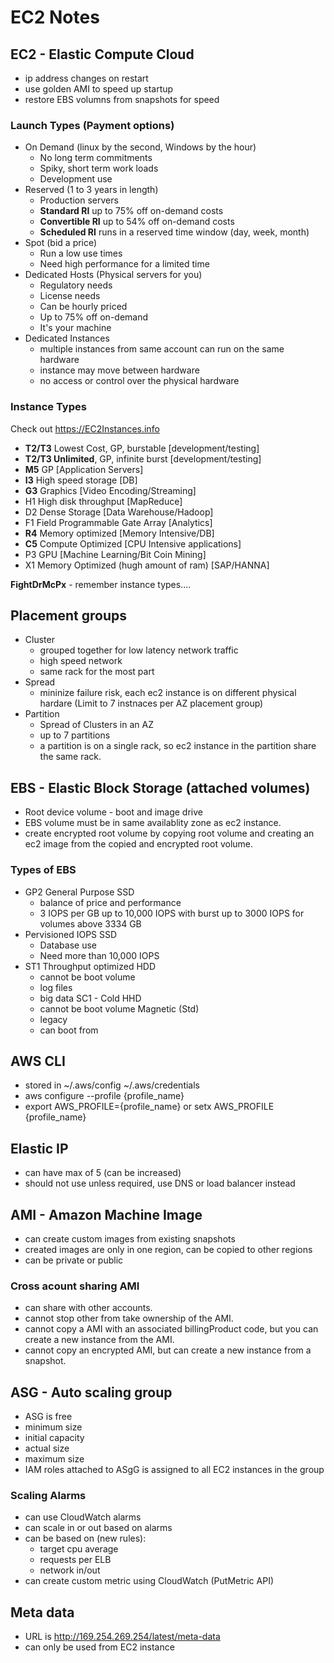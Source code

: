 # EC2 Notes

## EC2 - Elastic Compute Cloud

- ip address changes on restart
- use golden AMI to speed up startup
- restore EBS volumns from snapshots for speed

### Launch Types (Payment options)

- On Demand (linux by the second, Windows by the hour)
  - No long term commitments
  - Spiky, short term work loads
  - Development use
- Reserved (1 to 3 years in length)
  - Production servers
  - **Standard RI** up to 75% off on-demand costs
  - **Convertible RI** up to 54% off on-demand costs
  - **Scheduled RI** runs in a reserved time window (day, week, month)
- Spot (bid a price)
  - Run a low use times
  - Need high performance for a limited time
- Dedicated Hosts (Physical servers for you)
  - Regulatory needs
  - License needs
  - Can be hourly priced
  - Up to 75% off on-demand
  - It's your machine
- Dedicated Instances
  - multiple instances from same account can run on the same hardware
  - instance may move between hardware
  - no access or control over the physical hardware

### Instance Types

Check out https://EC2Instances.info

- **T2/T3** Lowest Cost, GP, burstable [development/testing]
- **T2/T3 Unlimited**, GP, infinite burst [development/testing]
- **M5** GP [Application Servers]
- **I3** High speed storage [DB]
- **G3** Graphics [Video Encoding/Streaming]
- H1 High disk throughput [MapReduce]
- D2 Dense Storage [Data Warehouse/Hadoop]
- F1 Field Programmable Gate Array [Analytics]
- **R4** Memory optimized [Memory Intensive/DB]
- **C5** Compute Optimized [CPU Intensive applications]
- P3 GPU [Machine Learning/Bit Coin Mining]
- X1 Memory Optimized (hugh amount of ram) [SAP/HANNA]

**FightDrMcPx** - remember instance types....

## Placement groups

- Cluster
  - grouped together for low latency network traffic
  - high speed network
  - same rack for the most part
- Spread
  - mininize failure risk, each ec2 instance is on different physical hardare (Limit to 7 instnaces per AZ placement group)
- Partition
  - Spread of Clusters in an AZ
  - up to 7 partitions
  - a partition is on a single rack, so ec2 instance in the partition share the same rack.

## EBS - Elastic Block Storage (attached volumes)

- Root device volume - boot and image drive
- EBS volume must be in same availablity zone as ec2 instance.
- create encrypted root volume by copying root volume and creating an ec2 image from the copied and encrypted root volume.

### Types of EBS

- GP2 General Purpose SSD
  - balance of price and performance
  - 3 IOPS per GB up to 10,000 IOPS with burst up to 3000 IOPS for volumes above 3334 GB
- Pervisioned IOPS SSD
  - Database use
  - Need more than 10,000 IOPS
- ST1 Throughput optimized HDD
  - cannot be boot volume
  - log files
  - big data
    SC1 - Cold HHD
  - cannot be boot volume
    Magnetic (Std)
  - legacy
  - can boot from

## AWS CLI

- stored in ~/.aws/config ~/.aws/credentials
- aws configure --profile {profile_name}
- export AWS_PROFILE={profile_name} or setx AWS_PROFILE {profile_name}

## Elastic IP

- can have max of 5 (can be increased)
- should not use unless required, use DNS or load balancer instead

## AMI - Amazon Machine Image

- can create custom images from existing snapshots
- created images are only in one region, can be copied to other regions
- can be private or public

### Cross acount sharing AMI

- can share with other accounts.
- cannot stop other from take ownership of the AMI.
- cannot copy a AMI with an associated billingProduct code, but you can create a new instance from the AMI.
- cannot copy an encrypted AMI, but can create a new instance from a snapshot.

## ASG - Auto scaling group

- ASG is free
- minimum size
- initial capacity
- actual size
- maximum size
- IAM roles attached to ASgG is assigned to all EC2 instances in the group

### Scaling Alarms

- can use CloudWatch alarms
- can scale in or out based on alarms
- can be based on (new rules):
  - target cpu average
  - requests per ELB
  - network in/out
- can create custom metric using CloudWatch (PutMetric API)

## Meta data

- URL is http://169.254.269.254/latest/meta-data
- can only be used from EC2 instance
